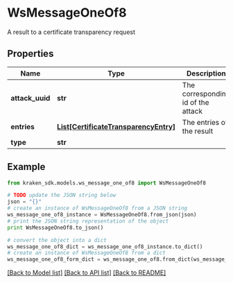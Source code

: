 # WsMessageOneOf8

A result to a certificate transparency request

## Properties
Name | Type | Description | Notes
------------ | ------------- | ------------- | -------------
**attack_uuid** | **str** | The corresponding id of the attack | 
**entries** | [**List[CertificateTransparencyEntry]**](CertificateTransparencyEntry.md) | The entries of the result | 
**type** | **str** |  | 

## Example

```python
from kraken_sdk.models.ws_message_one_of8 import WsMessageOneOf8

# TODO update the JSON string below
json = "{}"
# create an instance of WsMessageOneOf8 from a JSON string
ws_message_one_of8_instance = WsMessageOneOf8.from_json(json)
# print the JSON string representation of the object
print WsMessageOneOf8.to_json()

# convert the object into a dict
ws_message_one_of8_dict = ws_message_one_of8_instance.to_dict()
# create an instance of WsMessageOneOf8 from a dict
ws_message_one_of8_form_dict = ws_message_one_of8.from_dict(ws_message_one_of8_dict)
```
[[Back to Model list]](../README.md#documentation-for-models) [[Back to API list]](../README.md#documentation-for-api-endpoints) [[Back to README]](../README.md)


